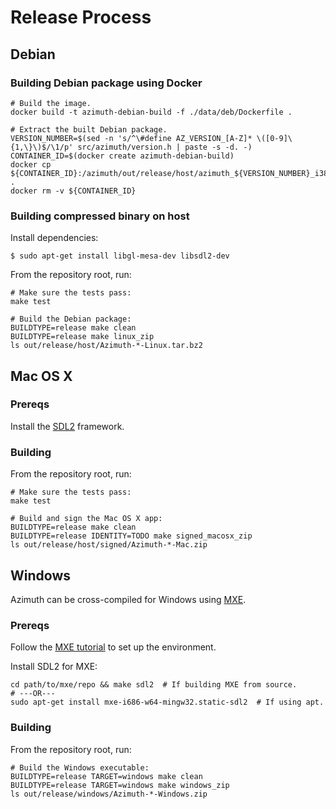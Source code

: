 # Release Process

## Debian

### Building Debian package using Docker

```shell
# Build the image.
docker build -t azimuth-debian-build -f ./data/deb/Dockerfile .

# Extract the built Debian package.
VERSION_NUMBER=$(sed -n 's/^\#define AZ_VERSION_[A-Z]* \([0-9]\{1,\}\)$/\1/p' src/azimuth/version.h | paste -s -d. -)
CONTAINER_ID=$(docker create azimuth-debian-build)
docker cp ${CONTAINER_ID}:/azimuth/out/release/host/azimuth_${VERSION_NUMBER}_i386.deb .
docker rm -v ${CONTAINER_ID}
```

### Building compressed binary on host

Install dependencies:

```shell
$ sudo apt-get install libgl-mesa-dev libsdl2-dev
```

From the repository root, run:

```shell
# Make sure the tests pass:
make test

# Build the Debian package:
BUILDTYPE=release make clean
BUILDTYPE=release make linux_zip
ls out/release/host/Azimuth-*-Linux.tar.bz2
```

## Mac OS X

### Prereqs

Install the [SDL2](https://www.libsdl.org/download-2.0.php) framework.

### Building

From the repository root, run:

```shell
# Make sure the tests pass:
make test

# Build and sign the Mac OS X app:
BUILDTYPE=release make clean
BUILDTYPE=release IDENTITY=TODO make signed_macosx_zip
ls out/release/host/signed/Azimuth-*-Mac.zip
```

## Windows

Azimuth can be cross-compiled for Windows using [MXE](https://mxe.cc/).

### Prereqs

Follow the [MXE tutorial](https://mxe.cc/#tutorial) to set up the environment.

Install SDL2 for MXE:

```shell
cd path/to/mxe/repo && make sdl2  # If building MXE from source.
# ---OR---
sudo apt-get install mxe-i686-w64-mingw32.static-sdl2  # If using apt.
```

### Building

From the repository root, run:

```shell
# Build the Windows executable:
BUILDTYPE=release TARGET=windows make clean
BUILDTYPE=release TARGET=windows make windows_zip
ls out/release/windows/Azimuth-*-Windows.zip
```
